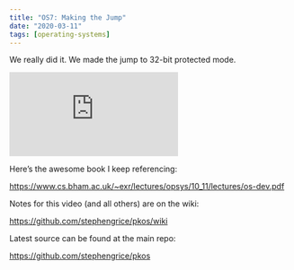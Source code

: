```yaml
---
title: "OS7: Making the Jump"
date: "2020-03-11"
tags: [operating-systems]
---
```




We really did it. We made the jump to 32-bit protected mode.

<!--truncate-->

<iframe className="youtube-video-player" src="https://www.youtube.com/embed/IU9zXYdYV9I" title="YouTube video player" frameBorder="0" allow="accelerometer; autoplay; clipboard-write; encrypted-media; gyroscope; picture-in-picture" allowFullScreen></iframe>

Here’s the awesome book I keep referencing:

<https://www.cs.bham.ac.uk/~exr/lectures/opsys/10_11/lectures/os-dev.pdf>

Notes for this video (and all others) are on the wiki:

<https://github.com/stephengrice/pkos/wiki>

Latest source can be found at the main repo:

<https://github.com/stephengrice/pkos>
